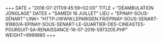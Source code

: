 +++
DATE = "2016-07-21T09:45:59+02:00"
TITLE = "DÉAMBULATION JONGLAGE"
DATES = "SAMEDI 16 JUILLET"
LIEU = "EPINAY-SOUS-SÉNART"
LINK= "HTTP://WWW.LEPARISIEN.FR/EPINAY-SOUS-SENART-91860/A-EPINAY-SOUS-SENART-LE-QUARTIER-DES-CINEASTES-POURSUIT-SA-RENAISSANCE-16-07-2016-5973205.PHP"
WEIGHT=9999980
+++

